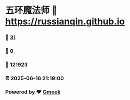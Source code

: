# 五环魔法师 :link: https://russianqin.github.io 
### :page_facing_up: [31](https://russianqin.github.io/tag.html) 
### :speech_balloon: 0 
### :hibiscus: 121923 
### :alarm_clock: 2025-06-16 21:19:00 
### Powered by :heart: [Gmeek](https://github.com/Meekdai/Gmeek)
